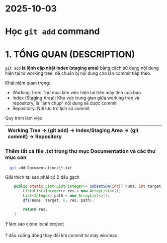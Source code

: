 # 2025-10-03 
# Học `git add` command
# 1. TỔNG QUAN (DESCRIPTION)
`git add` **là lệnh cập nhật index (staging area)** bằng cách sử dụng nội dung hiện tại từ working tree, để chuẩn bị nội dung cho lần commit tiếp theo.

Khái niệm quan trọng:

- Working Tree: Thư mục làm việc hiện tại trên máy tính của bạn
- Index (Staging Area): Khu vực trung gian giữa working tree và repository, là "ảnh chụp" nội dung sẽ được commit
- Repository: Nơi lưu trữ lịch sử commit

Quy trình làm việc:
 
| Working Tree → (git add) → Index/Staging Area → (git commit) → Repository  |
| :---- |

### Thêm tất cả file .txt trong thư mục Documentation và các thư mục con
```bash 
  git add Documentation/\*.txt
```
Giải thích tại sao phải có 2 dấu gạch

```java
    public static List<List<Integer>> subsetSum(int[] nums, int target) {
        List<List<Integer>> res = new ArrayList<>();
        List<Integer> path = new ArrayList<>();
        dfs(nums, target, 0, res, path);

        return res;
    }
```

:question: làm sao clone local project

? dấu xuống dòng thay đổi khi commit từ máy win/mac